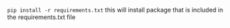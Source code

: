 ```pip install -r requirements.txt``` this will install package that is included in the requirements.txt file